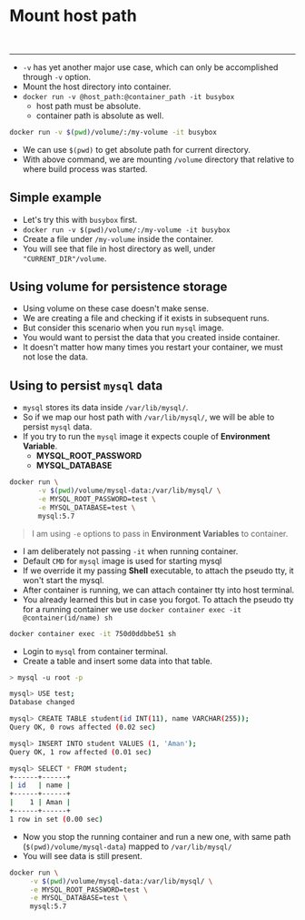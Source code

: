 # Mount host path

&nbsp;

---

- `-v` has yet another major use case, which can only be accomplished through `-v` option.
- Mount the host directory into container.
- `docker run -v @host_path:@container_path -it busybox`
    - host path must be absolute.
    - container path is absolute as well.
```bash    
docker run -v $(pwd)/volume/:/my-volume -it busybox
```

- We can use `$(pwd)` to get absolute path for current directory.
- With above command, we are mounting `/volume` directory that relative to where build process was started.

## Simple example

- Let's try this with `busybox` first.
- `docker run -v $(pwd)/volume/:/my-volume -it busybox`
- Create a file under `/my-volume` inside the container.
- You will see that file in host directory as well, under `"CURRENT_DIR"/volume`.

## Using volume for persistence storage

- Using volume on these case doesn't make sense.
- We are creating a file and checking if it exists in subsequent runs.
- But consider this scenario when you run `mysql` image.
- You would want to persist the data that you created inside container.
- It doesn't matter how many times you restart your container, we must not lose the data.

## **Using to persist** **`mysql`** **data**

- `mysql` stores its data inside `/var/lib/mysql/`.
- So if we map our host path with `/var/lib/mysql/`, we will be able to persist `mysql` data.
- If you try to run the `mysql` image it expects couple of **Environment Variable**.
  - **MYSQL_ROOT_PASSWORD**
  - **MYSQL_DATABASE**
```bash
docker run \
       -v $(pwd)/volume/mysql-data:/var/lib/mysql/ \
       -e MYSQL_ROOT_PASSWORD=test \
       -e MYSQL_DATABASE=test \
       mysql:5.7
```
> I am using `-e` options to pass in **Environment Variables** to container.

- I am deliberately not passing `-it` when running container.
- Default `CMD` for `mysql` image is used for starting mysql
- If we override it my passing **Shell** executable, to attach the pseudo tty, it won't start the mysql.
- After container is running, we can attach container tty into host terminal.
- You already learned this but in case you forgot. To attach the pseudo tty for a running container we use `docker container exec -it @container(id/name) sh`
```bash
docker container exec -it 750d0ddbbe51 sh
```

- Login to `mysql` from container terminal.
- Create a table and insert some data into that table.

```bash
> mysql -u root -p

mysql> USE test;
Database changed

mysql> CREATE TABLE student(id INT(11), name VARCHAR(255));
Query OK, 0 rows affected (0.02 sec)

mysql> INSERT INTO student VALUES (1, 'Aman');
Query OK, 1 row affected (0.01 sec)

mysql> SELECT * FROM student;
+------+------+
| id   | name |
+------+------+
|    1 | Aman |
+------+------+
1 row in set (0.00 sec)
```

- Now you stop the running container and run a new one, with same path (`$(pwd)/volume/mysql-data`) mapped to `/var/lib/mysql/`
- You will see data is still present.

```bash
docker run \
     -v $(pwd)/volume/mysql-data:/var/lib/mysql/ \
     -e MYSQL_ROOT_PASSWORD=test \
     -e MYSQL_DATABASE=test \
     mysql:5.7
```
